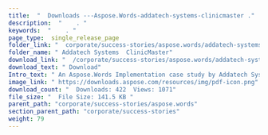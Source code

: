 ```yaml
---
title:  "  Downloads ---Aspose.Words-addatech-systems-clinicmaster ." 
description:  "    . " 
keywords:  "    . " 
page_type:  single_release_page
folder_link: "  corporate/success-stories/aspose.words/addatech-systems-clinicmaster/"
folder_name: " Addatech Systems  ClinicMaster"
download_link: "  /corporate/success-stories/aspose.words/addatech-systems-clinicmaster/ed8bf9651064408d907f585cdf2376f5"
download_text: " Download"
Intro_text: " An Aspose.Words Implementation case study by Addatech Systems - ClinicMaster to ..."
image_link: " https://downloads.aspose.com/resources/img/pdf-icon.png"
download_count: "  Downloads: 422  Views: 1071"
file_size: "  File Size: 141.5 KB "
parent_path: "corporate/success-stories/aspose.words"
section_parent_path: "corporate/success-stories"
weight: 79 
---
```




